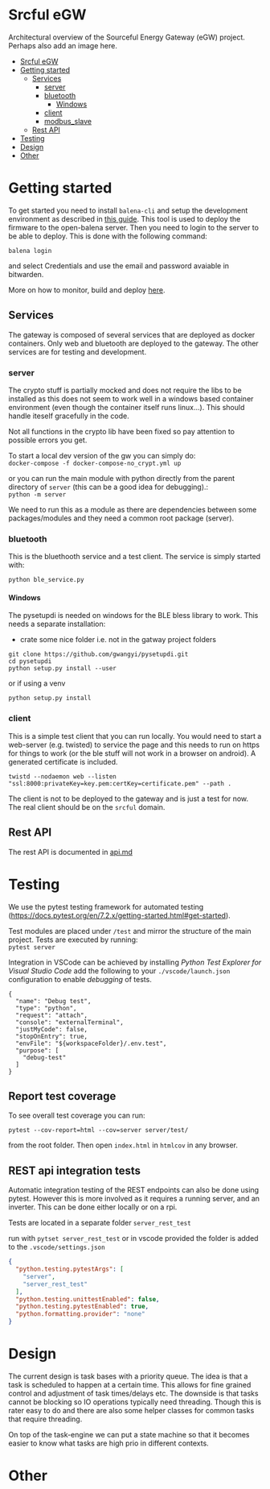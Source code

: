 # Srcful eGW
Architectural overview of the Sourceful Energy Gateway (eGW) project. Perhaps also add an image here. 
* [Srcful eGW](#srcful-egw)
* [Getting started](#getting-started)
  * [Services](#services)
    * [server](#server)
    * [bluetooth](#bluetooth)
        * [Windows](#windows)
    * [client](#client)
    * [modbus_slave](#modbus_slave)
  * [Rest API](#rest-api)
* [Testing](#testing)
* [Design](#design)
* [Other](#other-1)

# Getting started
To get started you need to install `balena-cli` and setup the development environment as described in [this guide](https://open-balena.pages.dev/getting-started/#install-the-balena-cli-on-the-local-machine). This tool is used to deploy the firmware to the open-balena server. Then you need to login to the server to be able to deploy. This is done with the following command:  
```
balena login
```

and select Credentials and use the email and password avaiable in bitwarden. 

More on how to monitor, build and deploy [here](balena.md).


## Services 
The gateway is composed of several services that are deployed as docker containers. Only web and bluetooth are deployed to the gateway. The other services are for testing and development.

### server
The crypto stuff is partially mocked and does not require the libs to be installed as this does not seem to work well in a windows based container environment (even though the container itself runs linux...). This should handle iteself gracefully in the code.

Not all functions in the crypto lib have been fixed so pay attention to possible errors you get.

To start a local dev version of the gw you can simply do:  
`docker-compose -f docker-compose-no_crypt.yml up`

or you can run the main module with python directly from the parent directory of `server` (this can be a good idea for debugging).:  
`python -m server`  

We need to run this as a module as there are dependencies between some packages/modules and they need a common root package (server).

### bluetooth
This is the bluethooth service and a test client. The service is simply started with:

`python ble_service.py`

#### Windows
The pysetupdi is needed on windows for the BLE bless library to work. This needs a separate installation:

* crate some nice folder i.e. not in the gatway project folders
```
git clone https://github.com/gwangyi/pysetupdi.git
cd pysetupdi
python setup.py install --user
```
or if using a venv
```
python setup.py install
``` 


### client
This is a simple test client that you can run locally. You would need to start a web-server (e.g. twisted) to service the page and this needs to run on https for things to work (or the ble stuff will not work in a browser on android). A generated certificate is included.

`twistd --nodaemon web --listen "ssl:8000:privateKey=key.pem:certKey=certificate.pem" --path .`

The client is not to be deployed to the gateway and is just a test for now. The real client should be on the `srcful` domain.

## Rest API
The rest API is documented in [api.md](api.md)

# Testing
We use the pytest testing framework for automated testing (https://docs.pytest.org/en/7.2.x/getting-started.html#get-started).

Test modules are placed under `/test` and mirror the structure of the main project. Tests are executed by running:  
`pytest server`

Integration in VSCode can be achieved by installing *Python Test Explorer for Visual Studio Code* add the following to your `./vscode/launch.json` configuration to enable *debugging* of tests.

```
{
  "name": "Debug test",
  "type": "python",
  "request": "attach",
  "console": "externalTerminal",
  "justMyCode": false,
  "stopOnEntry": true,
  "envFile": "${workspaceFolder}/.env.test",
  "purpose": [
    "debug-test"
  ]
}
```

## Report test coverage
To see overall test coverage you can run:
```
pytest --cov-report=html --cov=server server/test/
```
from the root folder. Then open `index.html` in `htmlcov` in any browser. 

## REST api integration tests
Automatic integration testing of the REST endpoints can also be done using pytest. However this is more involved as it requires a running server, and an inverter. This can be done either locally or on a rpi.  

Tests are located in a separate folder `server_rest_test`

run with `pytset server_rest_test` or in vscode provided the folder is added to the `.vscode/settings.json`

```json
{
  "python.testing.pytestArgs": [
    "server",
    "server_rest_test"
  ],
  "python.testing.unittestEnabled": false,
  "python.testing.pytestEnabled": true,
  "python.formatting.provider": "none"
}
```

# Design
The current design is task bases with a priority queue. The idea is that a task is scheduled to happen at a certain time. This allows for fine grained control and adjustment of task times/delays etc. The downside is that tasks cannot be blocking so IO operations typically need threading. Though this is rater easy to do and there are also some helper classes for common tasks that require threading.

On top of the task-engine we can put a state machine so that it becomes easier to know what tasks are high prio in different contexts.

# Other
